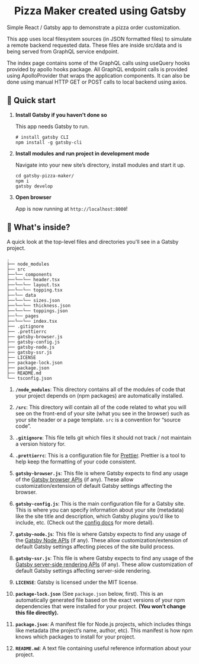 
<h1 align="center">
  Pizza Maker created using Gatsby
</h1>

Simple React / Gatsby app to demonstrate a pizza order customization. 

This app uses local filesystem sources (in JSON formatted files) to simulate a remote backend requested data. These files are inside src/data and is 
being served from GraphQL service endpoint.

The index page contains some of the GraphQL calls using useQuery hooks provided by apollo hooks package. All GraphQL endpoint calls is provided 
using ApolloProvider that wraps the application components. It can also be done using manual HTTP GET or POST calls to local backend using axios.

## 🚀 Quick start

1.  **Install Gatsby if you haven't done so**

    This app needs Gatsby to run.

    ```shell
    # install gatsby CLI
    npm install -g gatsby-cli
    ```

2.  **Install modules and run project in development mode**

    Navigate into your new site’s directory, install modules and start it up.

    ```shell
    cd gatsby-pizza-maker/
    npm i
    gatsby develop
    ```

3.  **Open browser**

    App is now running at `http://localhost:8000`!

## 🧐 What's inside?

A quick look at the top-level files and directories you'll see in a Gatsby project.

    .
    ├── node_modules
    ├── src
    ├──└── components
    ├──└──└── header.tsx
    ├──└──└── layout.tsx
    ├──└──└── topping.tsx
    ├──└── data
    ├──└──└── sizes.json
    ├──└──└── thickness.json
    ├──└──└── toppings.json
    ├──└── pages
    ├──└──└── index.tsx
    ├── .gitignore
    ├── .prettierrc
    ├── gatsby-browser.js
    ├── gatsby-config.js
    ├── gatsby-node.js
    ├── gatsby-ssr.js
    ├── LICENSE
    ├── package-lock.json
    ├── package.json
    ├── README.md
    └── tsconfig.json

1.  **`/node_modules`**: This directory contains all of the modules of code that your project depends on (npm packages) are automatically installed.

2.  **`/src`**: This directory will contain all of the code related to what you will see on the front-end of your site (what you see in the browser) such as your site header or a page template. `src` is a convention for “source code”.

3.  **`.gitignore`**: This file tells git which files it should not track / not maintain a version history for.

4.  **`.prettierrc`**: This is a configuration file for [Prettier](https://prettier.io/). Prettier is a tool to help keep the formatting of your code consistent.

5.  **`gatsby-browser.js`**: This file is where Gatsby expects to find any usage of the [Gatsby browser APIs](https://www.gatsbyjs.org/docs/browser-apis/) (if any). These allow customization/extension of default Gatsby settings affecting the browser.

6.  **`gatsby-config.js`**: This is the main configuration file for a Gatsby site. This is where you can specify information about your site (metadata) like the site title and description, which Gatsby plugins you’d like to include, etc. (Check out the [config docs](https://www.gatsbyjs.org/docs/gatsby-config/) for more detail).

7.  **`gatsby-node.js`**: This file is where Gatsby expects to find any usage of the [Gatsby Node APIs](https://www.gatsbyjs.org/docs/node-apis/) (if any). These allow customization/extension of default Gatsby settings affecting pieces of the site build process.

8.  **`gatsby-ssr.js`**: This file is where Gatsby expects to find any usage of the [Gatsby server-side rendering APIs](https://www.gatsbyjs.org/docs/ssr-apis/) (if any). These allow customization of default Gatsby settings affecting server-side rendering.

9.  **`LICENSE`**: Gatsby is licensed under the MIT license.

10. **`package-lock.json`** (See `package.json` below, first). This is an automatically generated file based on the exact versions of your npm dependencies that were installed for your project. **(You won’t change this file directly).**

11. **`package.json`**: A manifest file for Node.js projects, which includes things like metadata (the project’s name, author, etc). This manifest is how npm knows which packages to install for your project.

12. **`README.md`**: A text file containing useful reference information about your project.

